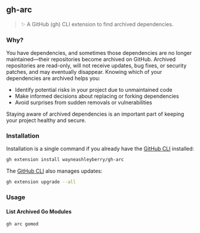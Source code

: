 ## gh-arc

> ✨ A GitHub (gh) CLI extension to find archived dependencies.

### Why?

You have dependencies, and sometimes those dependencies are no longer maintained—their repositories become archived on GitHub. Archived repositories are read-only, will not receive updates, bug fixes, or security patches, and may eventually disappear. Knowing which of your dependencies are archived helps you:

-   Identify potential risks in your project due to unmaintained code
-   Make informed decisions about replacing or forking dependencies
-   Avoid surprises from sudden removals or vulnerabilities

Staying aware of archived dependencies is an important part of keeping your project healthy and secure.

### Installation

Installation is a single command if you already have the [GitHub CLI](https://cli.github.com) installed:

```sh
gh extension install wayneashleyberry/gh-arc
```

The [GitHub CLI](https://cli.github.com) also manages updates:

```sh
gh extension upgrade --all
```

### Usage

#### List Archived Go Modules

```sh
gh arc gomod
```
